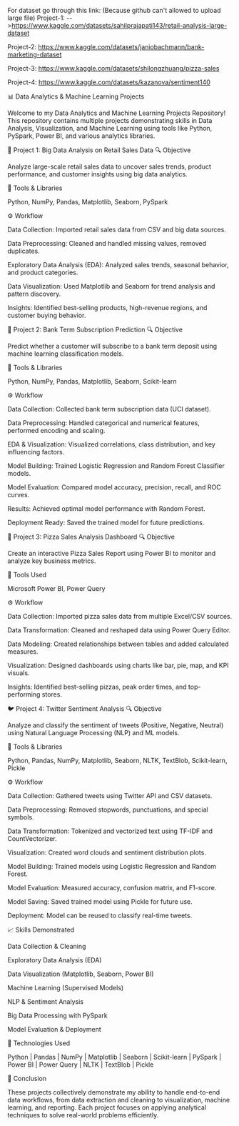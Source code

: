 For dataset go through this link: (Because github can't allowed to upload large file)
Project-1:
-->https://www.kaggle.com/datasets/sahilprajapati143/retail-analysis-large-dataset

Project-2:
https://www.kaggle.com/datasets/janiobachmann/bank-marketing-dataset

Project-3:
https://www.kaggle.com/datasets/shilongzhuang/pizza-sales

Project-4:
https://www.kaggle.com/datasets/kazanova/sentiment140

📊 Data Analytics & Machine Learning Projects

Welcome to my Data Analytics and Machine Learning Projects Repository!
This repository contains multiple projects demonstrating skills in Data Analysis, Visualization, and Machine Learning using tools like Python, PySpark, Power BI, and various analytics libraries.

🧠 Project 1: Big Data Analysis on Retail Sales Data
🔍 Objective

Analyze large-scale retail sales data to uncover sales trends, product performance, and customer insights using big data analytics.

🧰 Tools & Libraries

Python, NumPy, Pandas, Matplotlib, Seaborn, PySpark

⚙️ Workflow

Data Collection: Imported retail sales data from CSV and big data sources.

Data Preprocessing: Cleaned and handled missing values, removed duplicates.

Exploratory Data Analysis (EDA): Analyzed sales trends, seasonal behavior, and product categories.

Data Visualization: Used Matplotlib and Seaborn for trend analysis and pattern discovery.

Insights: Identified best-selling products, high-revenue regions, and customer buying behavior.

🏦 Project 2: Bank Term Subscription Prediction
🔍 Objective

Predict whether a customer will subscribe to a bank term deposit using machine learning classification models.

🧰 Tools & Libraries

Python, NumPy, Pandas, Matplotlib, Seaborn, Scikit-learn

⚙️ Workflow

Data Collection: Collected bank term subscription data (UCI dataset).

Data Preprocessing: Handled categorical and numerical features, performed encoding and scaling.

EDA & Visualization: Visualized correlations, class distribution, and key influencing factors.

Model Building: Trained Logistic Regression and Random Forest Classifier models.

Model Evaluation: Compared model accuracy, precision, recall, and ROC curves.

Results: Achieved optimal model performance with Random Forest.

Deployment Ready: Saved the trained model for future predictions.

🍕 Project 3: Pizza Sales Analysis Dashboard
🔍 Objective

Create an interactive Pizza Sales Report using Power BI to monitor and analyze key business metrics.

🧰 Tools Used

Microsoft Power BI, Power Query

⚙️ Workflow

Data Collection: Imported pizza sales data from multiple Excel/CSV sources.

Data Transformation: Cleaned and reshaped data using Power Query Editor.

Data Modeling: Created relationships between tables and added calculated measures.

Visualization: Designed dashboards using charts like bar, pie, map, and KPI visuals.

Insights: Identified best-selling pizzas, peak order times, and top-performing stores.

🐦 Project 4: Twitter Sentiment Analysis
🔍 Objective

Analyze and classify the sentiment of tweets (Positive, Negative, Neutral) using Natural Language Processing (NLP) and ML models.

🧰 Tools & Libraries

Python, Pandas, NumPy, Matplotlib, Seaborn, NLTK, TextBlob, Scikit-learn, Pickle

⚙️ Workflow

Data Collection: Gathered tweets using Twitter API and CSV datasets.

Data Preprocessing: Removed stopwords, punctuations, and special symbols.

Data Transformation: Tokenized and vectorized text using TF-IDF and CountVectorizer.

Visualization: Created word clouds and sentiment distribution plots.

Model Building: Trained models using Logistic Regression and Random Forest.

Model Evaluation: Measured accuracy, confusion matrix, and F1-score.

Model Saving: Saved trained model using Pickle for future use.

Deployment: Model can be reused to classify real-time tweets.

📈 Skills Demonstrated

Data Collection & Cleaning

Exploratory Data Analysis (EDA)

Data Visualization (Matplotlib, Seaborn, Power BI)

Machine Learning (Supervised Models)

NLP & Sentiment Analysis

Big Data Processing with PySpark

Model Evaluation & Deployment

🧩 Technologies Used

Python | Pandas | NumPy | Matplotlib | Seaborn | Scikit-learn |
PySpark | Power BI | Power Query | NLTK | TextBlob | Pickle

🚀 Conclusion

These projects collectively demonstrate my ability to handle end-to-end data workflows, from data extraction and cleaning to visualization, machine learning, and reporting.
Each project focuses on applying analytical techniques to solve real-world problems efficiently.

